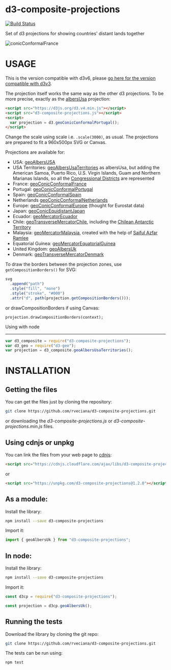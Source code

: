 # d3-composite-projections

[![Build Status](https://travis-ci.org/rveciana/d3-composite-projections.svg?branch=master)](https://travis-ci.org/rveciana/d3-composite-projections)

Set of d3 projections for showing countries' distant lands together

![conicConformalFrance](thumbnail.png "Conic Conformal France example")

# USAGE

This is the version compatible with d3v6, please [go here for the version compatible with d3v3](https://github.com/rveciana/d3-composite-projections/tree/v0.4.0).

The projection itself works the same way as the other d3 projections. To be more precise, exactly as the [albersUsa](https://github.com/mbostock/d3/wiki/Geo-Projections#albersUsa) projection:

```html
<script src="https://d3js.org/d3.v4.min.js"></script>
<script src="d3-composite-projections.js"></script>
<script>
  var projection = d3.geoConicConformalPortugal();
</script>
```

Change the scale using scale i.e. `.scale(3000)`, as usual. The projections are prepared to fit a 960x500px SVG or Canvas.

Projections are available for:

- USA: [geoAlbersUSA](http://bl.ocks.org/rveciana/ee2119324e835e1bad42d0e4c1b9ab0d)
- USA Territories: [geoAlbersUsaTerritories](http://bl.ocks.org/rveciana/5040be82aea528b6f785464f8816690f) as albersUsa, but adding the American Samoa, Puerto Rico, U.S. Virgin Islands, Guam and Northern Marianas Islands, so all the [Congressional Districts](https://en.wikipedia.org/wiki/List_of_districts_of_the_House_of_Representatives_of_Japan) are represented
- France: [geoConicConformalFrance](http://bl.ocks.org/rveciana/0ff189b15449330828605fe4e118a716)
- Portugal: [geoConicConformalPortugal](http://bl.ocks.org/rveciana/ee09a2c3732f3e0d6872d1a7f796a29b)
- Spain: [geoConicConformalSpain](http://bl.ocks.org/rveciana/d635afded8c4eae36ecf61a15bdf0a98)
- Netherlands [geoConicConformalNetherlands](https://observablehq.com/@julesblm/the-netherlands-composite-projection)
- Europe: [geoConicConformalEurope](http://bl.ocks.org/rveciana/ced3109b372039afbcf7278ba3d14250) (thought for Eurostat data)
- Japan: [geoConicEquidistantJapan](http://bl.ocks.org/rveciana/1f5399d8887428ad67665d106ec089d1)
- Ecuador: [geoMercatorEcuador](http://bl.ocks.org/rveciana/306a5202e1facf7a22e08fbb1044f568)
- Chile: [geoTransverseMercatorChile](http://bl.ocks.org/rveciana/3a31865e82f4fab8ac2522545bbc7741), including the [Chilean Antarctic Territory](https://en.wikipedia.org/wiki/Chilean_Antarctic_Territory)
- Malaysia: [geoMercatorMalaysia](http://bl.ocks.org/rveciana/6298dd3e71cf98b6930c06f19b6684a2), created with the help of [Saiful Azfar Ramlee](https://github.com/saifulazfar)
- Equatorial Guinea: [geoMercatorEquatorialGuinea](http://bl.ocks.org/rveciana/4dfc136b8e2707f182aa4591f892f82e)
- United Kingdom: [geoAlbersUk](https://gist.github.com/rveciana/27272a581e975835aaa321ddf816d726)
- Denmark: [geoTransverseMercatorDenmark](https://observablehq.com/d/3a28765e735c5e67)

To draw the borders between the projection zones, use `getCompositionBorders()` for SVG:

```javascript
svg
  .append("path")
  .style("fill", "none")
  .style("stroke", "#000")
  .attr("d", path(projection.getCompositionBorders()));
```

or drawCompositionBorders if using Canvas:

`projection.drawCompositionBorders(context);`

Using with node

---

```javascript
var d3_composite = require("d3-composite-projections");
var d3_geo = require("d3-geo");
var projection = d3_composite.geoAlbersUsaTerritories();
```

# INSTALLATION

## Getting the files

You can get the files just by cloning the repository:

```bash
git clone https://github.com/rveciana/d3-composite-projections.git
```

or downloading the _d3-composite-projections.js_ or _d3-composite-projections.min.js_ files.

## Using cdnjs or unpkg

You can link the files from your web page to [cdnjs](https://cdnjs.com/libraries/d3-composite-projections):

```html
<script src="https://cdnjs.cloudflare.com/ajax/libs/d3-composite-projections/1.0.2/d3-composite-projections.min.js"></script>
```

or

```html
<script src="https://unpkg.com/d3-composite-projections@1.2.0"></script>
```

## As a module:

Install the library:

```bash
npm install --save d3-composite-projections
```

Import it:

```javascript
import { geoAlbersUk } from "d3-composite-projections";
```

## In node:

Install the library:

```bash
npm install --save d3-composite-projections
```

Import it:

```javascript
const d3cp = require("d3-composite-projections");

const projection = d3cp.geoAlbersUk();
```

## Running the tests

Download the library by cloning the git repo:

```bash
git clone https://github.com/rveciana/d3-composite-projections.git
```

The tests can be run using:

```bash
npm test
```
